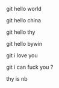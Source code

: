 git hello world 

git hello china

git hello thy

git hello bywin

git i love you

git i can fuck you ?

thy is nb